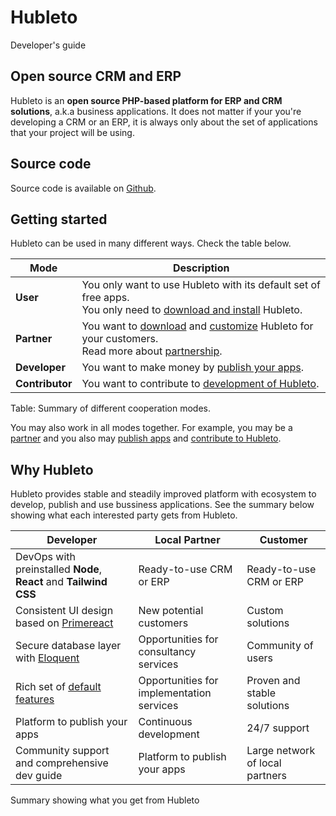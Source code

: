 # Hubleto

Developer's guide

## Open source CRM and ERP

Hubleto is an **open source PHP-based platform for ERP and CRM solutions**, a.k.a business applications. It does not matter if your you're developing a CRM or an ERP, it is always only about the set of applications that your project will be using.

## Source code

Source code is available on [Github](https://github.com/wai-blue/hubleto).

## Getting started

Hubleto can be used in many different ways. Check the table below.

| Mode            | Description                                                                                                                                                |
| --------------- | ---------------------------------------------------------------------------------------------------------------------------------------------------------- |
| **User**        | You only want to use Hubleto with its default set of free apps.<br/>You only need to [download and install](download-and-install) Hubleto.                 |
| **Partner**     | You want to [download](download-and-install) and [customize](add-model-for-contacts) Hubleto for your customers.<br/>Read more about [partnership](partnership). |
| **Developer**   | You want to make money by [publish your apps](publish-app).                                                                                                |
| **Contributor** | You want to contribute to [development of Hubleto](contribute).                                                                                            |

Table: Summary of different cooperation modes.

You may also work in all modes together. For example, you may be a [partner](partnership) and you also may [publish apps](publish-app) and [contribute to Hubleto](contribute).

## Why Hubleto

Hubleto provides stable and steadily improved platform with ecosystem to develop, publish and use bussiness applications. See the summary below showing what each interested party gets from Hubleto.

| Developer                                                                     | Local Partner                             | Customer                        |
| ----------------------------------------------------------------------------- | ----------------------------------------- | ------------------------------- |
| DevOps with preinstalled **Node**, **React** and **Tailwind CSS**             | Ready-to-use CRM or ERP                   | Ready-to-use CRM or ERP         |
| Consistent UI design based on [Primereact](https://www.primereact.org)        | New potential customers                   | Custom solutions                |
| Secure database layer with [Eloquent](https://laravel.com/docs/11.x/eloquent) | Opportunities for consultancy services    | Community of users              |
| Rich set of [default features](features)                                      | Opportunities for implementation services | Proven and stable solutions     |
| Platform to publish your apps                                                 | Continuous development                    | 24/7 support                    |
| Community support and comprehensive dev guide                                 | Platform to publish your apps             | Large network of local partners |

Summary showing what you get from Hubleto
